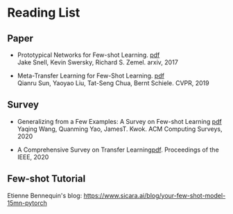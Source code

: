 # Reading List

## Paper

- Prototypical Networks for Few-shot Learning. [pdf](https://arxiv.org/pdf/1703.05175.pdf)
<br> Jake Snell, Kevin Swersky, Richard S. Zemel. arxiv, 2017

- Meta-Transfer Learning for Few-Shot Learning. [pdf](https://openaccess.thecvf.com/content_CVPR_2019/papers/Sun_Meta-Transfer_Learning_for_Few-Shot_Learning_CVPR_2019_paper.pdf)
<br> Qianru Sun, Yaoyao Liu, Tat-Seng Chua, Bernt Schiele.  CVPR, 2019 

## Survey

- Generalizing from a Few Examples: A Survey on Few-shot Learning [pdf](https://dl.acm.org/doi/pdf/10.1145/3386252)
<br> Yaqing Wang, Quanming Yao, JamesT. Kwok. ACM Computing Surveys, 2020

- A Comprehensive Survey on Transfer Learning[pdf](https://ieeexplore.ieee.org/stamp/stamp.jsp?tp=&arnumber=9134370). Proceedings of the IEEE, 2020

## Few-shot Tutorial
Etienne Bennequin's blog: https://www.sicara.ai/blog/your-few-shot-model-15mn-pytorch
  
